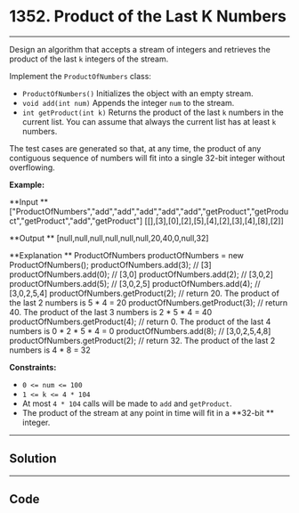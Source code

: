 # 1352. Product of the Last K Numbers

---

Design an algorithm that accepts a stream of integers and retrieves the product of the last `k` integers of the stream.

Implement the `ProductOfNumbers` class:

  * `ProductOfNumbers()` Initializes the object with an empty stream.
  * `void add(int num)` Appends the integer `num` to the stream.
  * `int getProduct(int k)` Returns the product of the last `k` numbers in the current list. You can assume that always the current list has at least `k` numbers.



The test cases are generated so that, at any time, the product of any contiguous sequence of numbers will fit into a single 32-bit integer without overflowing.

 

**Example:**


**Input **
["ProductOfNumbers","add","add","add","add","add","getProduct","getProduct","getProduct","add","getProduct"]
[[],[3],[0],[2],[5],[4],[2],[3],[4],[8],[2]]

**Output **
[null,null,null,null,null,null,20,40,0,null,32]

**Explanation **
ProductOfNumbers productOfNumbers = new ProductOfNumbers();
productOfNumbers.add(3);        // [3]
productOfNumbers.add(0);        // [3,0]
productOfNumbers.add(2);        // [3,0,2]
productOfNumbers.add(5);        // [3,0,2,5]
productOfNumbers.add(4);        // [3,0,2,5,4]
productOfNumbers.getProduct(2); // return 20. The product of the last 2 numbers is 5 * 4 = 20
productOfNumbers.getProduct(3); // return 40. The product of the last 3 numbers is 2 * 5 * 4 = 40
productOfNumbers.getProduct(4); // return 0. The product of the last 4 numbers is 0 * 2 * 5 * 4 = 0
productOfNumbers.add(8);        // [3,0,2,5,4,8]
productOfNumbers.getProduct(2); // return 32. The product of the last 2 numbers is 4 * 8 = 32 


 

**Constraints:**

  * `0 <= num <= 100`
  * `1 <= k <= 4 * 104`
  * At most `4 * 104` calls will be made to `add` and `getProduct`.
  * The product of the stream at any point in time will fit in a **32-bit ** integer.

---

## Solution



---

## Code
```python


```